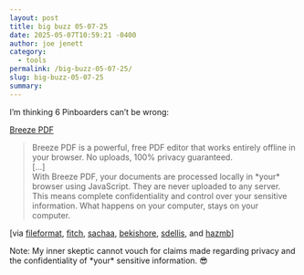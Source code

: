 ```yaml
---
layout: post
title: big buzz 05-07-25
date: 2025-05-07T10:59:21 -0400
author: joe jenett
category:
  - tools
permalink: /big-buzz-05-07-25/
slug: big-buzz-05-07-25
summary:
---
```

I’m thinking 6 Pinboarders can’t be wrong:

<a title="Best PDF Editor | Edit, Sign, Merge & Secure" href="https://breezepdf.com/">Breeze PDF</a>
<blockquote><p>Breeze PDF is a powerful, free PDF editor that works entirely offline in your browser. No uploads, 100% privacy guaranteed.<br> [...]<br>With Breeze PDF, your documents are processed locally in *your* browser using JavaScript. They are never uploaded to any server. This means complete confidentiality and control over your sensitive information. What happens on your computer, stays on your computer.</p></blockquote>
[via <a title="source" href="https://pinboard.in/u:fileformat">fileformat</a>, <a title="source" href="https://pinboard.in/u:fitch">fitch</a>, <a title="source" href="https://pinboard.in/u:sachaa">sachaa</a>, <a title="source" href="https://pinboard.in/u:bekishore">bekishore</a>, <a title="source" href="https://pinboard.in/u:sdellis">sdellis</a>, and <a title="source" href="https://pinboard.in/u:hazmb">hazmb</a>]

<p class="note">Note: My inner skeptic cannot vouch for claims made regarding privacy and the confidentiality of *your* sensitive information. 😎</p>

<a href="https://brid.gy/publish/mastodon"></a>